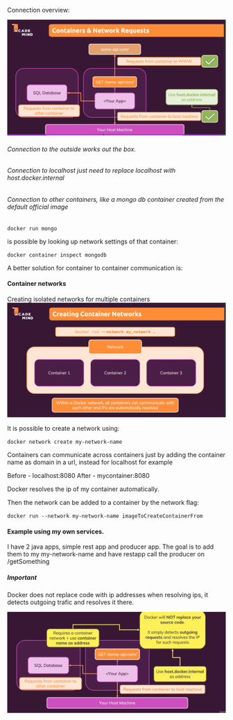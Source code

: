 
Connection overview:

![](Pasted%20image%2020240609195405.png)

###### Connection to the outside works out the box.

###### Connection to localhost just need to replace localhost with host.docker.internal

###### Connection to other containers, like a mongo db container created from the default official image
```
docker run mongo
```
is possible by looking up network settings of that container:
```
docker container inspect mongodb
```

A better solution for container to container communication is:
#### Container networks

Creating isolated networks for multiple containers
![](Pasted%20image%2020240609204819.png)

It is possible to create a network using:
```
docker network create my-network-name
```
Containers can communicate across containers just by adding the container name as domain in a url, instead for localhost for example

Before - localhost:8080
After - mycontainer:8080

Docker resolves the ip of my container automatically.

Then the network can be added to a container by the network flag:
```
docker run --network my-network-name imageToCreateContainerFrom
```


#### Example using my own services.
I have 2 java apps, simple rest app and producer app.
The goal is to add them to my my-network-name and have restapp call the producer on /getSomething


##### Important
Docker does not replace code with ip addresses when resolving ips, it detects outgoing trafic and resolves it there. 

![](Pasted%20image%2020240609223924.png)